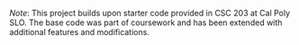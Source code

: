 *Note*: This project builds upon starter code provided in CSC 203 at Cal Poly SLO. The base code was part of coursework and has been extended with additional features and modifications.
